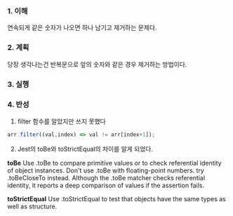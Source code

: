 ### 1. 이해

연속되게 같은 숫자가 나오면 하나 남기고 제거하는 문제다.

### 2. 계획

당장 생각나는건 반복문으로 앞의 숫자와 같은 경우 제거하는 방법이다.

### 3. 실행



### 4. 반성

1. filter 함수를 알았지만 쓰지 못했다

```javascript
arr.filter((val,index) => val != arr[index+1]);
```



2. Jest의 toBe와 toStrictEqual의 차이를 알게 되었다.

**toBe**
Use .toBe to compare primitive values or to check referential identity of object instances.
Don't use .toBe with floating-point numbers. try .toBeCloseTo instead.
Although the .toBe matcher checks referential identity, it reports a deep comparison of values if the assertion fails. 


**toStrictEqual**
Use .toStrictEqual to test that objects have the same types as well as structure.
